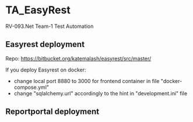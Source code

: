 # TA_EasyRest
RV-093.Net Team-1 Test Automation

## Easyrest deployment
Repo:
https://bitbucket.org/katemalash/easyrest/src/master/

If you deploy Easyrest on docker:
  - change local port 8880 to 3000 for frontend container in file "docker-compose.yml"
  - change "sqlalchemy.url" accordingly to the hint in "development.ini" file


## Reportportal deployment
